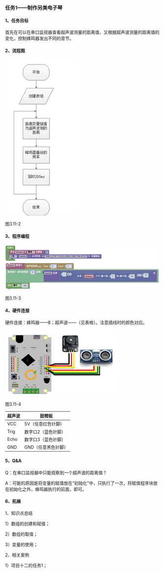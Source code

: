 ### 任务1——制作另类电子琴

#### 1、任务目标

首先在可以在串口监视器查看超声波测量的距离值，又根据超声波测量的距离值的变化，控制蜂鸣器发出不同的音节。

#### 2、流程图

![img](/assets/image341.jpg)

图3.11-2

#### 3、程序编程

![img](/assets/image343.jpg)

图3.11-3

#### 4、硬件连接

硬件连接：蜂鸣器——8；超声波——（见表格）。注意插线时的颜色对应。

![img](/assets/image345.jpg)

 

图3.11-4

 

| 超声波 | 甜橙板              |
| ------ | ------------------- |
| VCC    | 5V（任意红色针脚）  |
| Trig   | 数字口2（蓝色针脚） |
| Echo   | 数字口3（蓝色针脚） |
| GND    | GND（任意黑色针脚） |

 

#### 5、Q&A

Q：在串口监视器中只能观察到一个超声波的距离值？

A：可能的原因是将变量的赋值放在“初始化”中，只执行了一次，将赋值程序块放在初始化之外，蜂鸣器执行的前面，即可。

#### 6、拓展

1、知识点总结

1）数组的创建和赋值；

2）数组的取值；

3）变量的使用；

2、相关案例

1）项目十二的任务1；